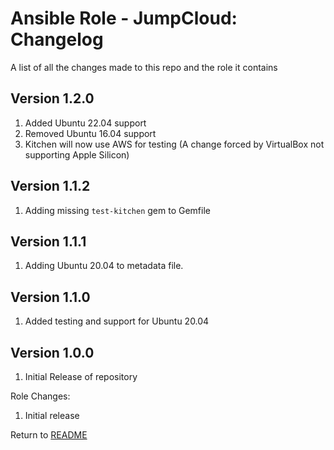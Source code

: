 Ansible Role - JumpCloud: Changelog
=====================================
A list of all the changes made to this repo and the role it contains

Version 1.2.0
-------------

1. Added Ubuntu 22.04 support
2. Removed Ubuntu 16.04 support
3. Kitchen will now use AWS for testing (A change forced by VirtualBox not supporting Apple Silicon)

Version 1.1.2
-------------

1. Adding missing `test-kitchen` gem to Gemfile

Version 1.1.1
-------------

1. Adding Ubuntu 20.04 to metadata file.

Version 1.1.0
-------------

1. Added testing and support for Ubuntu 20.04

Version 1.0.0
-------------

1. Initial Release of repository

Role Changes:

1. Initial release

Return to [README](README.md)
